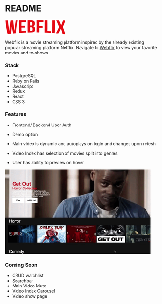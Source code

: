 # README


  <img src="https://github.com/asiddiki98/WebFlix/blob/main/app/assets/images/logo.png" width="200" height="50" />
  
  Webflix is a movie streaming platform inspired by the already existing popular streaming platform Netflix. Navigate to [Webflix](https://webflix-aa.herokuapp.com/#/) to view your favorite movies and tv-shows. 
  
  
  ### Stack 
  * PostgreSQL
  * Ruby on Rails
  * Javascript
  * Redux 
  * React
  * CSS 3
  
 ### Features 
 * Frontend/ Backend User Auth
 * Demo option
 * Main video is dynamic and autoplays on login and changes upon refesh
 * Video Index has selection of movies split into genres                         

 * User has ability to preview on hover 

  ![alt-text](https://github.com/asiddiki98/WebFlix/blob/main/app/assets/images/Animated%20GIF-downsized_large.gif)
 
 
 ### Coming Soon
 * CRUD watchlist
 * Searchbar 
 * Main Video Mute
 * Video Index Carousel 
 * Video show page
